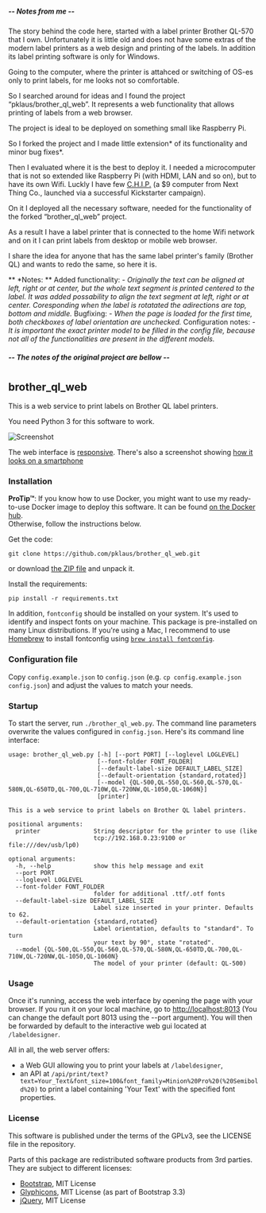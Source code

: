 ##### -- Notes from me --

The story behind the code here, started with a label printer Brother QL-570 that I own.
Unfortunately it is little old and does not have some extras of the modern label printers as a web design and printing of the labels.
In addition its label printing software is only for Windows.

Going to the computer, where the printer is attahced or switching of OS-es only to print labels, for me looks not so comfortable.

So I searched around for ideas and I found the project “pklaus/brother_ql_web”.
It represents a web functionality that allows printing of labels from a web browser.

The project is ideal to be deployed on something small like Raspberry Pi.

So I forked the project and I made little extension* of its functionality and minor bug fixes*.

Then I evaluated where it is the best to deploy it. I needed a microcomputer that is not so extended like Raspberry Pi (with HDMI, LAN and so on), but to have its own Wifi.
Luckly I have few [C.H.I.P.](https://en.wikipedia.org/wiki/CHIP_(computer)) (a $9 computer from Next Thing Co., launched via a successful Kickstarter campaign).

On it I deployed all the necessary software, needed for the functionality of the forked “brother_ql_web” project.

As a result I have a label printer that is connected to the home Wifi network and on it I can print labels from desktop or mobile web browser.

I share the idea for anyone that has the same label printer's family (Brother QL) and wants to redo the same, so here it is.

** *Notes: **
Added functionality:
*- Originally the text can be aligned at left, right or at center, but the whole text segment is printed centered to the label. It was added possability to align the text segment at left, right or at center. Coresponding when the label is rotatated the adirections are top, bottom and middle.*
Bugfixing:
*- When the page is loaded for the first time, both checkboxes of label orientation are unchecked.*
Configuration notes: 
*- It is important the exact printer model to be filled in the config file, because not all of the functionalities are present in the different models.*


##### -- The notes of the original project are bellow --
#
#

## brother\_ql\_web

This is a web service to print labels on Brother QL label printers.

You need Python 3 for this software to work.

![Screenshot](./static/images/screenshots/Label-Designer_Desktop.png)

The web interface is [responsive](https://en.wikipedia.org/wiki/Responsive_web_design).
There's also a screenshot showing [how it looks on a smartphone](./static/images/screenshots/Label-Designer_Phone.png)

### Installation

**ProTip™**: If you know how to use Docker, you might want to use my ready-to-use Docker image to deploy this software.
It can be found [on the Docker hub](https://hub.docker.com/r/pklaus/brother_ql_web/).  
Otherwise, follow the instructions below.

Get the code:

    git clone https://github.com/pklaus/brother_ql_web.git

or download [the ZIP file](https://github.com/pklaus/brother_ql_web/archive/master.zip) and unpack it.

Install the requirements:

    pip install -r requirements.txt

In addition, `fontconfig` should be installed on your system. It's used to identify and
inspect fonts on your machine. This package is pre-installed on many Linux distributions.
If you're using a Mac, I recommend to use [Homebrew](https://brew.sh) to install
fontconfig using [`brew install fontconfig`](http://brewformulas.org/Fontconfig).

### Configuration file

Copy `config.example.json` to `config.json` (e.g. `cp config.example.json config.json`) and adjust the values to match your needs.

### Startup

To start the server, run `./brother_ql_web.py`. The command line parameters overwrite the values configured in `config.json`. Here's its command line interface:

    usage: brother_ql_web.py [-h] [--port PORT] [--loglevel LOGLEVEL]
                             [--font-folder FONT_FOLDER]
                             [--default-label-size DEFAULT_LABEL_SIZE]
                             [--default-orientation {standard,rotated}]
                             [--model {QL-500,QL-550,QL-560,QL-570,QL-580N,QL-650TD,QL-700,QL-710W,QL-720NW,QL-1050,QL-1060N}]
                             [printer]
    
    This is a web service to print labels on Brother QL label printers.
    
    positional arguments:
      printer               String descriptor for the printer to use (like
                            tcp://192.168.0.23:9100 or file:///dev/usb/lp0)
    
    optional arguments:
      -h, --help            show this help message and exit
      --port PORT
      --loglevel LOGLEVEL
      --font-folder FONT_FOLDER
                            folder for additional .ttf/.otf fonts
      --default-label-size DEFAULT_LABEL_SIZE
                            Label size inserted in your printer. Defaults to 62.
      --default-orientation {standard,rotated}
                            Label orientation, defaults to "standard". To turn
                            your text by 90°, state "rotated".
      --model {QL-500,QL-550,QL-560,QL-570,QL-580N,QL-650TD,QL-700,QL-710W,QL-720NW,QL-1050,QL-1060N}
                            The model of your printer (default: QL-500)

### Usage

Once it's running, access the web interface by opening the page with your browser.
If you run it on your local machine, go to <http://localhost:8013> (You can change
the default port 8013 using the --port argument).
You will then be forwarded by default to the interactive web gui located at `/labeldesigner`.

All in all, the web server offers:

* a Web GUI allowing you to print your labels at `/labeldesigner`,
* an API at `/api/print/text?text=Your_Text&font_size=100&font_family=Minion%20Pro%20(%20Semibold%20)`
  to print a label containing 'Your Text' with the specified font properties.

### License

This software is published under the terms of the GPLv3, see the LICENSE file in the repository.

Parts of this package are redistributed software products from 3rd parties. They are subject to different licenses:

* [Bootstrap](https://github.com/twbs/bootstrap), MIT License
* [Glyphicons](https://getbootstrap.com/docs/3.3/components/#glyphicons), MIT License (as part of Bootstrap 3.3)
* [jQuery](https://github.com/jquery/jquery), MIT License
